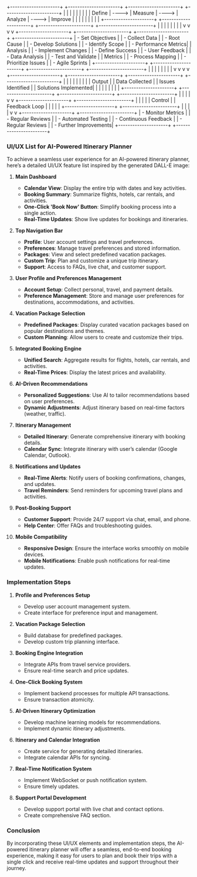 +---------------------+       +----------------------+       +----------------------+       +-----------------------+
|                     |       |                      |       |                      |       |                       |
| Define              | ----> | Measure              | ----> | Analyze              | ----> | Improve               |
|                     |       |                      |       |                      |       |                       |
+---------------------+       +----------------------+       +----------------------+       +-----------------------+
         |                             |                              |                             |
         |                             |                              |                             |
         v                             v                              v                             v
+---------------------+       +----------------------+       +----------------------+       +-----------------------+
| - Set Objectives    |       | - Collect Data       |       | - Root Cause         |       | - Develop Solutions   |
| - Identify Scope    |       | - Performance Metrics|       |   Analysis           |       | - Implement Changes   |
| - Define Success    |       | - User Feedback      |       | - Data Analysis      |       | - Test and Validate   |
|   Metrics           |       | - Process Mapping    |       | - Prioritize Issues  |       | - Agile Sprints       |
+---------------------+       +----------------------+       +----------------------+       +-----------------------+
         |                             |                              |                             |
         |                             |                              |                             |
         v                             v                              v                             v
+---------------------+       +----------------------+       +----------------------+       +-----------------------+
|                     |       |                      |       |                      |       |                       |
|  Output             |       |  Data Collected      |       |  Issues Identified   |       |  Solutions Implemented|
|                     |       |                      |       |                      |       |                       |
+---------------------+       +----------------------+       +----------------------+       +-----------------------+
         |                                                           |
         |                                                           |
         v                                                           v
+---------------------+                                           +-----------------------+
|                     |                                           |                       |
| Control             |                                           | Feedback Loop         |
|                     |                                           |                       |
+---------------------+                                           +-----------------------+
         |                                                           |
         |                                                           |
         v                                                           v
+---------------------+                                           +-----------------------+
| - Monitor Metrics   |                                           | - Regular Reviews     |
| - Automated Testing |                                           | - Continuous Feedback |
| - Regular Reviews   |                                           | - Further Improvements|
+---------------------+                                           +-----------------------+


### UI/UX List for AI-Powered Itinerary Planner

To achieve a seamless user experience for an AI-powered itinerary planner, here’s a detailed UI/UX feature list inspired by the generated DALL-E image:

1. **Main Dashboard**
   - **Calendar View**: Display the entire trip with dates and key activities.
   - **Booking Summary**: Summarize flights, hotels, car rentals, and activities.
   - **One-Click 'Book Now' Button**: Simplify booking process into a single action.
   - **Real-Time Updates**: Show live updates for bookings and itineraries.

2. **Top Navigation Bar**
   - **Profile**: User account settings and travel preferences.
   - **Preferences**: Manage travel preferences and stored information.
   - **Packages**: View and select predefined vacation packages.
   - **Custom Trip**: Plan and customize a unique trip itinerary.
   - **Support**: Access to FAQs, live chat, and customer support.

3. **User Profile and Preferences Management**
   - **Account Setup**: Collect personal, travel, and payment details.
   - **Preference Management**: Store and manage user preferences for destinations, accommodations, and activities.

4. **Vacation Package Selection**
   - **Predefined Packages**: Display curated vacation packages based on popular destinations and themes.
   - **Custom Planning**: Allow users to create and customize their trips.

5. **Integrated Booking Engine**
   - **Unified Search**: Aggregate results for flights, hotels, car rentals, and activities.
   - **Real-Time Prices**: Display the latest prices and availability.

6. **AI-Driven Recommendations**
   - **Personalized Suggestions**: Use AI to tailor recommendations based on user preferences.
   - **Dynamic Adjustments**: Adjust itinerary based on real-time factors (weather, traffic).

7. **Itinerary Management**
   - **Detailed Itinerary**: Generate comprehensive itinerary with booking details.
   - **Calendar Sync**: Integrate itinerary with user’s calendar (Google Calendar, Outlook).

8. **Notifications and Updates**
   - **Real-Time Alerts**: Notify users of booking confirmations, changes, and updates.
   - **Travel Reminders**: Send reminders for upcoming travel plans and activities.

9. **Post-Booking Support**
   - **Customer Support**: Provide 24/7 support via chat, email, and phone.
   - **Help Center**: Offer FAQs and troubleshooting guides.

10. **Mobile Compatibility**
    - **Responsive Design**: Ensure the interface works smoothly on mobile devices.
    - **Mobile Notifications**: Enable push notifications for real-time updates.

### Implementation Steps

1. **Profile and Preferences Setup**
   - Develop user account management system.
   - Create interface for preference input and management.

2. **Vacation Package Selection**
   - Build database for predefined packages.
   - Develop custom trip planning interface.

3. **Booking Engine Integration**
   - Integrate APIs from travel service providers.
   - Ensure real-time search and price updates.

4. **One-Click Booking System**
   - Implement backend processes for multiple API transactions.
   - Ensure transaction atomicity.

5. **AI-Driven Itinerary Optimization**
   - Develop machine learning models for recommendations.
   - Implement dynamic itinerary adjustments.

6. **Itinerary and Calendar Integration**
   - Create service for generating detailed itineraries.
   - Integrate calendar APIs for syncing.

7. **Real-Time Notification System**
   - Implement WebSocket or push notification system.
   - Ensure timely updates.

8. **Support Portal Development**
   - Develop support portal with live chat and contact options.
   - Create comprehensive FAQ section.

### Conclusion
By incorporating these UI/UX elements and implementation steps, the AI-powered itinerary planner will offer a seamless, end-to-end booking experience, making it easy for users to plan and book their trips with a single click and receive real-time updates and support throughout their journey.
